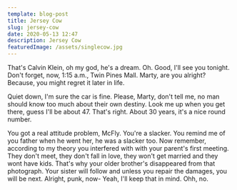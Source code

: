 ```yaml
---
template: blog-post
title: Jersey Cow
slug: jersey-cow
date: 2020-05-13 12:47
description: Jersey Cow
featuredImage: /assets/singlecow.jpg
---
```


That's Calvin Klein, oh my god, he's a dream. Oh. Good, I'll see you tonight. Don't forget, now, 1:15 a.m., Twin Pines Mall. Marty, are you alright? Because, you might regret it later in life.

Quiet down, I'm sure the car is fine. Please, Marty, don't tell me, no man should know too much about their own destiny. Look me up when you get there, guess I'll be about 47. That's right. About 30 years, it's a nice round number.

You got a real attitude problem, McFly. You're a slacker. You remind me of you father when he went her, he was a slacker too. Now remember, according to my theory you interfered with with your parent's first meeting. They don't meet, they don't fall in love, they won't get married and they wont have kids. That's why your older brother's disappeared from that photograph. Your sister will follow and unless you repair the damages, you will be next. Alright, punk, now- Yeah, I'll keep that in mind. Ohh, no.
